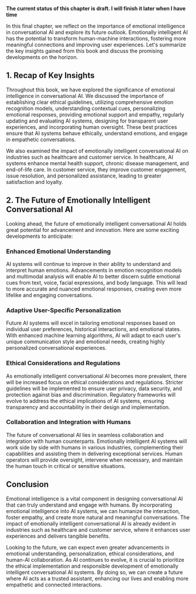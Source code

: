 **The current status of this chapter is draft. I will finish it later when I have time**

In this final chapter, we reflect on the importance of emotional intelligence in conversational AI and explore its future outlook. Emotionally intelligent AI has the potential to transform human-machine interactions, fostering more meaningful connections and improving user experiences. Let's summarize the key insights gained from this book and discuss the promising developments on the horizon.

**1. Recap of Key Insights**
----------------------------

Throughout this book, we have explored the significance of emotional intelligence in conversational AI. We discussed the importance of establishing clear ethical guidelines, utilizing comprehensive emotion recognition models, understanding contextual cues, personalizing emotional responses, providing emotional support and empathy, regularly updating and evaluating AI systems, designing for transparent user experiences, and incorporating human oversight. These best practices ensure that AI systems behave ethically, understand emotions, and engage in empathetic conversations.

We also examined the impact of emotionally intelligent conversational AI on industries such as healthcare and customer service. In healthcare, AI systems enhance mental health support, chronic disease management, and end-of-life care. In customer service, they improve customer engagement, issue resolution, and personalized assistance, leading to greater satisfaction and loyalty.

**2. The Future of Emotionally Intelligent Conversational AI**
--------------------------------------------------------------

Looking ahead, the future of emotionally intelligent conversational AI holds great potential for advancement and innovation. Here are some exciting developments to anticipate:

### Enhanced Emotional Understanding

AI systems will continue to improve in their ability to understand and interpret human emotions. Advancements in emotion recognition models and multimodal analysis will enable AI to better discern subtle emotional cues from text, voice, facial expressions, and body language. This will lead to more accurate and nuanced emotional responses, creating even more lifelike and engaging conversations.

### Adaptive User-Specific Personalization

Future AI systems will excel in tailoring emotional responses based on individual user preferences, historical interactions, and emotional states. With enhanced machine learning algorithms, AI will adapt to each user's unique communication style and emotional needs, creating highly personalized conversational experiences.

### Ethical Considerations and Regulations

As emotionally intelligent conversational AI becomes more prevalent, there will be increased focus on ethical considerations and regulations. Stricter guidelines will be implemented to ensure user privacy, data security, and protection against bias and discrimination. Regulatory frameworks will evolve to address the ethical implications of AI systems, ensuring transparency and accountability in their design and implementation.

### Collaboration and Integration with Humans

The future of conversational AI lies in seamless collaboration and integration with human counterparts. Emotionally intelligent AI systems will work side by side with humans in various industries, complementing their capabilities and assisting them in delivering exceptional services. Human operators will provide oversight, intervene when necessary, and maintain the human touch in critical or sensitive situations.

**Conclusion**
--------------

Emotional intelligence is a vital component in designing conversational AI that can truly understand and engage with humans. By incorporating emotional intelligence into AI systems, we can humanize the interaction, foster empathy, and create more natural and meaningful conversations. The impact of emotionally intelligent conversational AI is already evident in industries such as healthcare and customer service, where it enhances user experiences and delivers tangible benefits.

Looking to the future, we can expect even greater advancements in emotional understanding, personalization, ethical considerations, and human-AI collaboration. As AI continues to evolve, it is crucial to prioritize the ethical implementation and responsible development of emotionally intelligent conversational AI systems. By doing so, we can create a future where AI acts as a trusted assistant, enhancing our lives and enabling more empathetic and connected interactions.
